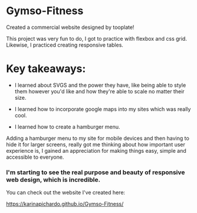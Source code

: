 # Gymso-Fitness
Created a commercial website designed by tooplate!
 
This project was very fun to do, I got to practice with flexbox and css grid. Likewise, I practiced creating responsive tables. 

# Key takeaways:

* I learned about SVGS and the power they have, like being able to style them however you'd like and how they're able to scale no matter their size.

* I learned how to incorporate google maps into my sites which was really cool.

* I learned how to create a hamburger menu.

Adding a hamburger menu to my site for mobile devices and then having to hide it for larger screens, really got me thinking about how important user experience is, I gained an appreciation for making things easy, simple and accessible to everyone.

### I'm starting to see the real purpose and beauty of responsive web design, which is incredible.



You can check out the website I've created here:
 
https://karinapichardo.github.io/Gymso-Fitness/
